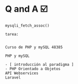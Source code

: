# Q and A ☑️


    mysqli_fetch_assoc()

    tarea:  


    Curso de PHP y mySQL 48385

    PHP y mySQL

    - [ introducción al paradigma ]
    - PHP Orientado a Objetos
    API Webservices
    Laravel

    